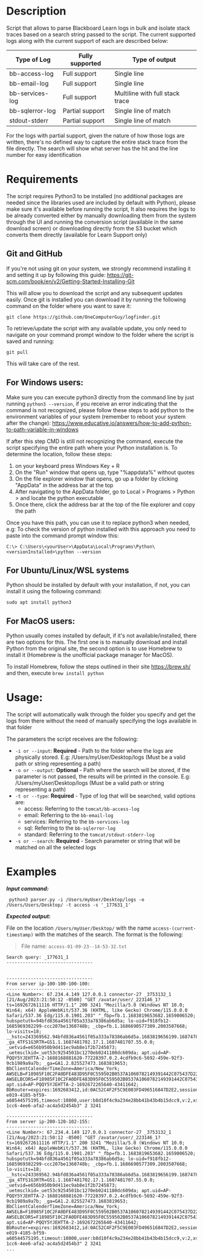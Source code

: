 # Description

Script that allows to parse Blackboard Learn logs in bulk and isolate stack traces based on a search string passed to the script. The current supported logs along with the current support of each are described below:

| Type of Log     | Fully supported | Type of output                  |
| --------------- | --------------- | ------------------------------- |
| bb-access-log   | Full support    | Single line                     |
| bb-email-log    | Full support    | Single line                     |
| bb-services-log | Full support    | Multiline with full stack trace |
| bb-sqlerror-log | Partial support | Single line of match            |
| stdout-stderr   | Partial support | Single line of match            |

For the logs with partial support, given the nature of how those logs are written, there's no defined way to capture the entire stack trace from the file directly. The search will show what server has the hit and the line number for easy identification

# Requirements

The script requires Python3 to be installed (no additional packages are needed since the libraries used are included by default with Python), please make sure it's available before running the script, It also requires the logs to be already converted either by manually downloading them from the system through the UI and running the conversion script (available in the same download screen) or downloading directly from the S3 bucket which converts them directly (available for Learn Support only)

## Git and GitHub

If you're not using git on your system, we strongly recommend installing it and setting it up by following this guide: https://git-scm.com/book/en/v2/Getting-Started-Installing-Git

This will allow you to download the script and any subsequent updates easily. Once git is installed you can download it by running the following command on the folder where you want to save it:

```shell
git clone https://github.com/OneComputerGuy/logfinder.git
```

To retrieve/update the script with any available update, you only need to navigate on your command prompt window to the folder where the script is saved and running:

```shell
git pull
```

This will take care of the rest.

## For Windows users:

Make sure you can execute python3 directly from the command line by just running `python3 --version`, if you receive an error indicating that the command is not recognized, please follow these steps to add python to the environment variables of your system (remember to reboot your system after the change): https://www.educative.io/answers/how-to-add-python-to-path-variable-in-windows

If after this step CMD is still not recognizing the command, execute the script specifying the entire path where your Python installation is. To determine the location, follow these steps:

1. on your keyboard press Windows Key + R
2. On the "Run" window that opens up, type "%appdata%" without quotes
3. On the file explorer window that opens, go up a folder by clicking "AppData" in the address bar at the top
4. After navigating to the AppData folder, go to Local > Programs > Python > <current installed version> and locate the python executable
5. Once there, click the address bar at the top of the file explorer and copy the path

Once you have this path, you can use it to replace python3 when needed, e.g: To check the version of python installed with this approach you need to paste into the command prompt window this:

```shell
C:\> C:\Users\<yourUser>\AppData\Local\Programs\Python\<versionInstalled>\python --version
```

## For Ubuntu/Linux/WSL systems

Python should be installed by default with your installation, if not, you can install it using the following command:

```shell
sudo apt install python3
```

## For MacOS users:

Python usually comes installed by default, if it's not available/installed, there are two options for this. The first one is to manually download and install Python from the original site, the second option is to use Homebrew to install it (Homebrew is the unofficial package manager for MacOS).

To install Homebrew, follow the steps outlined in their site https://brew.sh/ and then, execute `brew install python`

# Usage:

The script will automatically walk through the folder you specify and get the logs from there without the need of manually specifying the logs available in that folder

The parameters the script receives are the following:

- `-i or --input`: **Required** - Path to the folder where the logs are physically stored. E.g: /Users/myUser/Desktop/logs (Must be a valid path or string representing a path)
- `-o or --output`: **Optional** - Path where the search will be stored, if the parameter is not passed, the results will be printed in the console. E.g: /Users/myUser/Desktop/logs (Must be a valid path or string representing a path)
- `-t or --type`: **Required** - Type of log that will be searched, valid options are:
  - access: Referring to the `tomcat/bb-access-log`
  - email: Referring to the `bb-email-log`
  - services: Referring to the `bb-services-log`
  - sql: Referring to the `bb-sqlerror-log`
  - standard: Referring to the `tomcat/stdout-stderr-log`
- `-s or --search`: **Required** - Search parameter or string that will be matched on all the selected logs

# Examples

**_Input command:_**

```shell
 python3 parser.py -i /Users/myUser/Desktop/logs -o /Users/Users/Desktop/ -t access -s '_177631_1'
```

**_Expected output:_**

File on the location `/Users/myUser/Desktop/` with the name `access-(current-timestamp)` with the matches of the search. The format is the following:

> File name: `access-01-09-23--14-53-32.txt`

```log
Search query: _177631_1
--------------------------------


--------------------------------
From server ip-100-100-100-100:
--------------------------------
<Line Number>: 67.234.4.149 127.0.0.1 connector-27 _3753132_1 [21/Aug/2023:21:50:12 -0500] "GET /avatar/user/_223146_1?ts=1692672611116 HTTP/1.1" 200 3241 "Mozilla/5.0 (Windows NT 10.0; Win64; x64) AppleWebKit/537.36 (KHTML, like Gecko) Chrome/115.0.0.0 Safari/537.36 Edg/115.0.1901.203" "_fbp=fb.1.1683819653682.1659006520; hubspotutk=94bfd836a4561f05a333a78386ab6d5a; lo-uid=f918fb12-1685969302299-ccc207be1360748b; _cbp=fb.1.1686690577309.2003507668; lo-visits=18; __hstc=243369562.94bfd836a4561f05a333a78386ab6d5a.1683819656199.1687478319264.1687481705396.17; _ga_4TFS1G3RTR=GS1.1.1687481702.17.1.1687481707.55.0.0; _uetvid=e656b950b9d411ec9ab8e1f2b7245873; _uetmsclkid=_uet53c9254501bc1270eb0241180dc609da; apt.uid=AP-PQQY5YJEHTTA-2-1688168881620-77228397.0.2.4cdfb9c6-5692-459e-92f3-9cb1989a9a7b; _ga=GA1.2.825527473.1683819653; BbClientCalenderTimeZone=America/New_York; AWSELB=F18985F10C2FA0DFE483D95F0C559502B0537A1060782149391442C075437D22E1648AF612D119B3218E563385DEFC3685084F3545FD74B8B885C5C255237756FB09E56C1F; AWSELBCORS=F18985F10C2FA0DFE483D95F0C559502B0537A1060782149391442C075437D22E1648AF612D119B3218E563385DEFC3685084F3545FD74B8B885C5C255237756FB09E56C1F; apt.sid=AP-PQQY5YJEHTTA-2-1692672265640-43411642; BbRouter=expires:1692683412,id:0AC52C4F2F5C9E003FD496516847D2E2,sessionId:455859280,signature:d7ae830cf443b3e725e64df68750b6a3f3f5cde9f74c1f921d2ebc00db4b8a18,site:6e33b195-e019-4185-bf59-a60544575195,timeout:10800,user:b8d10f4c9a234e28bb41b43b4b15dcc9,v:2,xsrf:08ab7dcd-1cc6-4ee6-afa2-ac4a5d2454b3" 2 3241

--------------------------------
From server ip-200-120-102-155:
--------------------------------
<Line Number>: 67.234.4.149 127.0.0.1 connector-27 _3753132_1 [21/Aug/2023:21:50:12 -0500] "GET /avatar/user/_223146_1?ts=1692672611116 HTTP/1.1" 200 3241 "Mozilla/5.0 (Windows NT 10.0; Win64; x64) AppleWebKit/537.36 (KHTML, like Gecko) Chrome/115.0.0.0 Safari/537.36 Edg/115.0.1901.203" "_fbp=fb.1.1683819653682.1659006520; hubspotutk=94bfd836a4561f05a333a78386ab6d5a; lo-uid=f918fb12-1685969302299-ccc207be1360748b; _cbp=fb.1.1686690577309.2003507668; lo-visits=18; __hstc=243369562.94bfd836a4561f05a333a78386ab6d5a.1683819656199.1687478319264.1687481705396.17; _ga_4TFS1G3RTR=GS1.1.1687481702.17.1.1687481707.55.0.0; _uetvid=e656b950b9d411ec9ab8e1f2b7245873; _uetmsclkid=_uet53c9254501bc1270eb0241180dc609da; apt.uid=AP-PQQY5YJEHTTA-2-1688168881620-77228397.0.2.4cdfb9c6-5692-459e-92f3-9cb1989a9a7b; _ga=GA1.2.825527473.1683819653; BbClientCalenderTimeZone=America/New_York; AWSELB=F18985F10C2FA0DFE483D95F0C559502B0537A1060782149391442C075437D22E1648AF612D119B3218E563385DEFC3685084F3545FD74B8B885C5C255237756FB09E56C1F; AWSELBCORS=F18985F10C2FA0DFE483D95F0C559502B0537A1060782149391442C075437D22E1648AF612D119B3218E563385DEFC3685084F3545FD74B8B885C5C255237756FB09E56C1F; apt.sid=AP-PQQY5YJEHTTA-2-1692672265640-43411642; BbRouter=expires:1692683412,id:0AC52C4F2F5C9E003FD496516847D2E2,sessionId:455859280,signature:d7ae830cf443b3e725e64df68750b6a3f3f5cde9f74c1f921d2ebc00db4b8a18,site:6e33b195-e019-4185-bf59-a60544575195,timeout:10800,user:b8d10f4c9a234e28bb41b43b4b15dcc9,v:2,xsrf:08ab7dcd-1cc6-4ee6-afa2-ac4a5d2454b3" 2 3241
...
```
